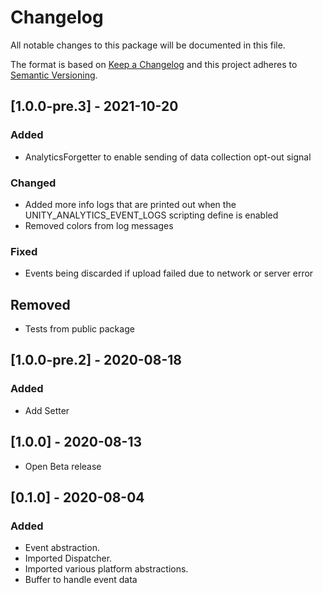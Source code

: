 # Changelog
All notable changes to this package will be documented in this file.

The format is based on [Keep a Changelog](http://keepachangelog.com/en/1.0.0/)
and this project adheres to [Semantic Versioning](http://semver.org/spec/v2.0.0.html).

## [1.0.0-pre.3] - 2021-10-20

### Added

* AnalyticsForgetter to enable sending of data collection opt-out signal

### Changed

* Added more info logs that are printed out when the UNITY_ANALYTICS_EVENT_LOGS scripting define is enabled
* Removed colors from log messages

### Fixed

* Events being discarded if upload failed due to network or server error

## Removed

- Tests from public package

## [1.0.0-pre.2] - 2020-08-18

### Added

* Add Setter

## [1.0.0] - 2020-08-13

* Open Beta release

## [0.1.0] - 2020-08-04

### Added

* Event abstraction.
* Imported Dispatcher.
* Imported various platform abstractions.
* Buffer to handle event data 
